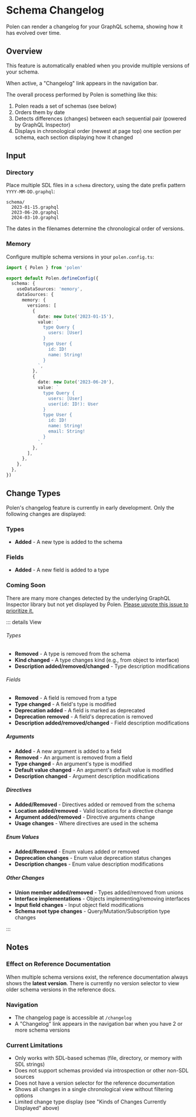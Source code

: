 # Schema Changelog

Polen can render a changelog for your GraphQL schema, showing how it has evolved over time.

## Overview

This feature is automatically enabled when you provide multiple versions of your schema.

When active, a "Changelog" link appears in the navigation bar.

The overall process performed by Polen is something like this:

1. Polen reads a set of schemas (see below)
2. Orders them by date
3. Detects differences (changes) between each sequential pair (powered by GraphQL Inspector)
4. Displays in chronological order (newest at page top) one section per schema, each section displaying how it changed

## Input

### Directory

Place multiple SDL files in a `schema` directory, using the date prefix pattern `YYYY-MM-DD.graphql`:

```
schema/
  2023-01-15.graphql
  2023-06-20.graphql
  2024-03-10.graphql
```

The dates in the filenames determine the chronological order of versions.

### Memory

Configure multiple schema versions in your `polen.config.ts`:

```ts
import { Polen } from 'polen'

export default Polen.defineConfig({
  schema: {
    useDataSources: 'memory',
    dataSources: {
      memory: {
        versions: [
          {
            date: new Date('2023-01-15'),
            value: `
              type Query {
                users: [User]
              }
              type User {
                id: ID!
                name: String!
              }
            `,
          },
          {
            date: new Date('2023-06-20'),
            value: `
              type Query {
                users: [User]
                user(id: ID!): User
              }
              type User {
                id: ID!
                name: String!
                email: String!
              }
            `,
          },
        ],
      },
    },
  },
})
```

## Change Types

Polen's changelog feature is currently in early development. Only the following changes are displayed:

### Types

- **Added** - A new type is added to the schema

### Fields

- **Added** - A new field is added to a type

### Coming Soon

There are many more changes detected by the underlying GraphQL Inspector library but not yet displayed by Polen. [Please upvote this issue to prioritize it.](https://github.com/the-guild-org/polen/issues/111)

::: details View

###### Types

- **Removed** - A type is removed from the schema
- **Kind changed** - A type changes kind (e.g., from object to interface)
- **Description added/removed/changed** - Type description modifications

###### Fields

- **Removed** - A field is removed from a type
- **Type changed** - A field's type is modified
- **Deprecation added** - A field is marked as deprecated
- **Deprecation removed** - A field's deprecation is removed
- **Description added/removed/changed** - Field description modifications

##### Arguments

- **Added** - A new argument is added to a field
- **Removed** - An argument is removed from a field
- **Type changed** - An argument's type is modified
- **Default value changed** - An argument's default value is modified
- **Description changed** - Argument description modifications

##### Directives

- **Added/Removed** - Directives added or removed from the schema
- **Location added/removed** - Valid locations for a directive change
- **Argument added/removed** - Directive arguments change
- **Usage changes** - Where directives are used in the schema

##### Enum Values

- **Added/Removed** - Enum values added or removed
- **Deprecation changes** - Enum value deprecation status changes
- **Description changes** - Enum value description modifications

##### Other Changes

- **Union member added/removed** - Types added/removed from unions
- **Interface implementations** - Objects implementing/removing interfaces
- **Input field changes** - Input object field modifications
- **Schema root type changes** - Query/Mutation/Subscription type changes

:::

## Notes

### Effect on Reference Documentation

When multiple schema versions exist, the reference documentation always shows the **latest version**. There is currently no version selector to view older schema versions in the reference docs.

### Navigation

- The changelog page is accessible at `/changelog`
- A "Changelog" link appears in the navigation bar when you have 2 or more schema versions

### Current Limitations

- Only works with SDL-based schemas (file, directory, or memory with SDL strings)
- Does not support schemas provided via introspection or other non-SDL sources
- Does not have a version selector for the reference documentation
- Shows all changes in a single chronological view without filtering options
- Limited change type display (see "Kinds of Changes Currently Displayed" above)
